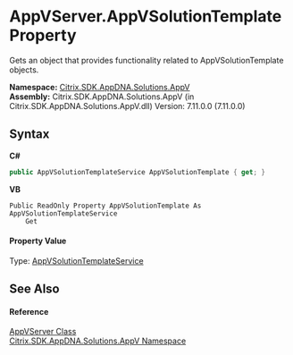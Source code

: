# AppVServer.AppVSolutionTemplate Property 
 

Gets an object that provides functionality related to AppVSolutionTemplate objects.

**Namespace:**&nbsp;<a href="a638ea88-d709-bd82-5735-d58961438ce5">Citrix.SDK.AppDNA.Solutions.AppV</a><br />**Assembly:**&nbsp;Citrix.SDK.AppDNA.Solutions.AppV (in Citrix.SDK.AppDNA.Solutions.AppV.dll) Version: 7.11.0.0 (7.11.0.0)

## Syntax

**C#**
```csharp
public AppVSolutionTemplateService AppVSolutionTemplate { get; }
```

**VB**
```vbnet
Public ReadOnly Property AppVSolutionTemplate As AppVSolutionTemplateService
	Get
```


#### Property Value
Type: <a href="c1ee1b3e-1bd0-c11e-3765-d974598533e5">AppVSolutionTemplateService</a>

## See Also


#### Reference
<a href="2d79869b-1a27-6121-b364-7f6216816c3f">AppVServer Class</a><br /><a href="a638ea88-d709-bd82-5735-d58961438ce5">Citrix.SDK.AppDNA.Solutions.AppV Namespace</a><br />